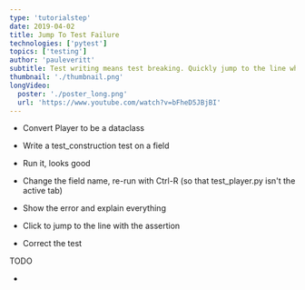 ```yaml
---
type: 'tutorialstep'
date: 2019-04-02
title: Jump To Test Failure
technologies: ['pytest']
topics: ['testing']
author: 'pauleveritt'
subtitle: Test writing means test breaking. Quickly jump to the line where an assertion fails.
thumbnail: './thumbnail.png'
longVideo:
  poster: './poster_long.png'
  url: 'https://www.youtube.com/watch?v=bFheD5JBjBI'
---
```


- Convert Player to be a dataclass

- Write a test_construction test on a field

- Run it, looks good

- Change the field name, re-run with Ctrl-R (so that test_player.py isn't
  the active tab)

- Show the error and explain everything

- Click to jump to the line with the assertion

- Correct the test

TODO

-
